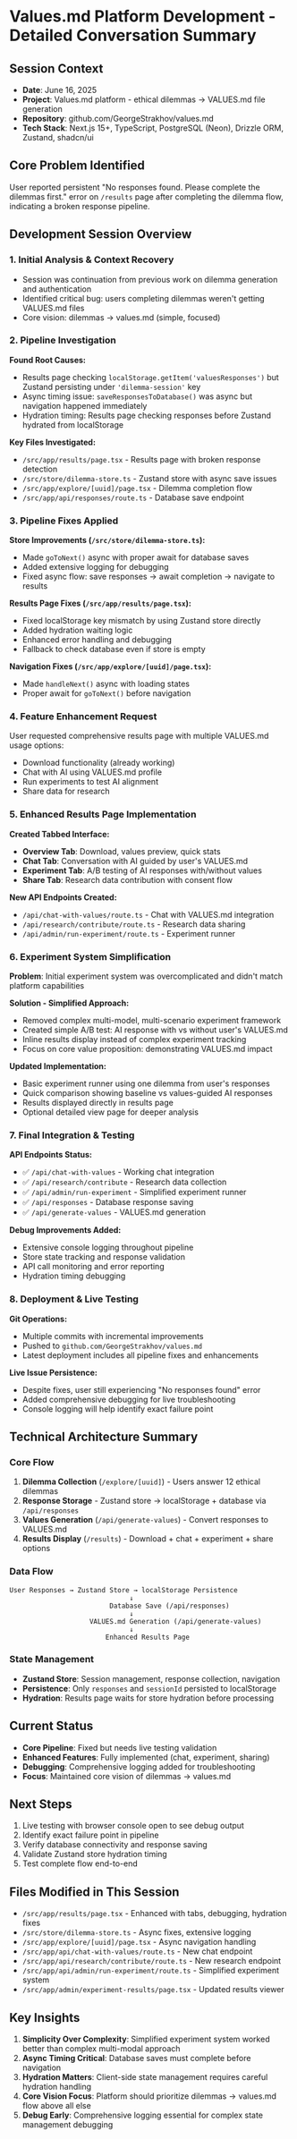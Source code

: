 # Values.md Platform Development - Detailed Conversation Summary

## Session Context
- **Date**: June 16, 2025
- **Project**: Values.md platform - ethical dilemmas → VALUES.md file generation
- **Repository**: github.com/GeorgeStrakhov/values.md
- **Tech Stack**: Next.js 15+, TypeScript, PostgreSQL (Neon), Drizzle ORM, Zustand, shadcn/ui

## Core Problem Identified
User reported persistent "No responses found. Please complete the dilemmas first." error on `/results` page after completing the dilemma flow, indicating a broken response pipeline.

## Development Session Overview

### 1. Initial Analysis & Context Recovery
- Session was continuation from previous work on dilemma generation and authentication
- Identified critical bug: users completing dilemmas weren't getting VALUES.md files
- Core vision: dilemmas → values.md (simple, focused)

### 2. Pipeline Investigation
**Found Root Causes:**
- Results page checking `localStorage.getItem('valuesResponses')` but Zustand persisting under `'dilemma-session'` key
- Async timing issue: `saveResponsesToDatabase()` was async but navigation happened immediately
- Hydration timing: Results page checking responses before Zustand hydrated from localStorage

**Key Files Investigated:**
- `/src/app/results/page.tsx` - Results page with broken response detection
- `/src/store/dilemma-store.ts` - Zustand store with async save issues
- `/src/app/explore/[uuid]/page.tsx` - Dilemma completion flow
- `/src/app/api/responses/route.ts` - Database save endpoint

### 3. Pipeline Fixes Applied
**Store Improvements (`/src/store/dilemma-store.ts`):**
- Made `goToNext()` async with proper await for database saves
- Added extensive logging for debugging
- Fixed async flow: save responses → await completion → navigate to results

**Results Page Fixes (`/src/app/results/page.tsx`):**
- Fixed localStorage key mismatch by using Zustand store directly
- Added hydration waiting logic
- Enhanced error handling and debugging
- Fallback to check database even if store is empty

**Navigation Fixes (`/src/app/explore/[uuid]/page.tsx`):**
- Made `handleNext()` async with loading states
- Proper await for `goToNext()` before navigation

### 4. Feature Enhancement Request
User requested comprehensive results page with multiple VALUES.md usage options:
- Download functionality (already working)
- Chat with AI using VALUES.md profile
- Run experiments to test AI alignment
- Share data for research

### 5. Enhanced Results Page Implementation
**Created Tabbed Interface:**
- **Overview Tab**: Download, values preview, quick stats
- **Chat Tab**: Conversation with AI guided by user's VALUES.md
- **Experiment Tab**: A/B testing of AI responses with/without values
- **Share Tab**: Research data contribution with consent flow

**New API Endpoints Created:**
- `/api/chat-with-values/route.ts` - Chat with VALUES.md integration
- `/api/research/contribute/route.ts` - Research data sharing
- `/api/admin/run-experiment/route.ts` - Experiment runner

### 6. Experiment System Simplification
**Problem**: Initial experiment system was overcomplicated and didn't match platform capabilities

**Solution - Simplified Approach:**
- Removed complex multi-model, multi-scenario experiment framework
- Created simple A/B test: AI response with vs without user's VALUES.md
- Inline results display instead of complex experiment tracking
- Focus on core value proposition: demonstrating VALUES.md impact

**Updated Implementation:**
- Basic experiment runner using one dilemma from user's responses
- Quick comparison showing baseline vs values-guided AI responses
- Results displayed directly in results page
- Optional detailed view page for deeper analysis

### 7. Final Integration & Testing
**API Endpoints Status:**
- ✅ `/api/chat-with-values` - Working chat integration
- ✅ `/api/research/contribute` - Research data collection
- ✅ `/api/admin/run-experiment` - Simplified experiment runner
- ✅ `/api/responses` - Database response saving
- ✅ `/api/generate-values` - VALUES.md generation

**Debug Improvements Added:**
- Extensive console logging throughout pipeline
- Store state tracking and response validation
- API call monitoring and error reporting
- Hydration timing debugging

### 8. Deployment & Live Testing
**Git Operations:**
- Multiple commits with incremental improvements
- Pushed to `github.com/GeorgeStrakhov/values.md`
- Latest deployment includes all pipeline fixes and enhancements

**Live Issue Persistence:**
- Despite fixes, user still experiencing "No responses found" error
- Added comprehensive debugging for live troubleshooting
- Console logging will help identify exact failure point

## Technical Architecture Summary

### Core Flow
1. **Dilemma Collection** (`/explore/[uuid]`) - Users answer 12 ethical dilemmas
2. **Response Storage** - Zustand store → localStorage + database via `/api/responses`
3. **Values Generation** (`/api/generate-values`) - Convert responses to VALUES.md
4. **Results Display** (`/results`) - Download + chat + experiment + share options

### Data Flow
```
User Responses → Zustand Store → localStorage Persistence
                              ↓
                         Database Save (/api/responses)
                              ↓
                    VALUES.md Generation (/api/generate-values)
                              ↓
                        Enhanced Results Page
```

### State Management
- **Zustand Store**: Session management, response collection, navigation
- **Persistence**: Only `responses` and `sessionId` persisted to localStorage
- **Hydration**: Results page waits for store hydration before processing

## Current Status
- **Core Pipeline**: Fixed but needs live testing validation
- **Enhanced Features**: Fully implemented (chat, experiment, sharing)
- **Debugging**: Comprehensive logging added for troubleshooting
- **Focus**: Maintained core vision of dilemmas → values.md

## Next Steps
1. Live testing with browser console open to see debug output
2. Identify exact failure point in pipeline
3. Verify database connectivity and response saving
4. Validate Zustand store hydration timing
5. Test complete flow end-to-end

## Files Modified in This Session
- `/src/app/results/page.tsx` - Enhanced with tabs, debugging, hydration fixes
- `/src/store/dilemma-store.ts` - Async fixes, extensive logging
- `/src/app/explore/[uuid]/page.tsx` - Async navigation handling
- `/src/app/api/chat-with-values/route.ts` - New chat endpoint
- `/src/app/api/research/contribute/route.ts` - New research endpoint
- `/src/app/api/admin/run-experiment/route.ts` - Simplified experiment system
- `/src/app/admin/experiment-results/page.tsx` - Updated results viewer

## Key Insights
1. **Simplicity Over Complexity**: Simplified experiment system worked better than complex multi-modal approach
2. **Async Timing Critical**: Database saves must complete before navigation
3. **Hydration Matters**: Client-side state management requires careful hydration handling
4. **Core Vision Focus**: Platform should prioritize dilemmas → values.md flow above all else
5. **Debug Early**: Comprehensive logging essential for complex state management debugging